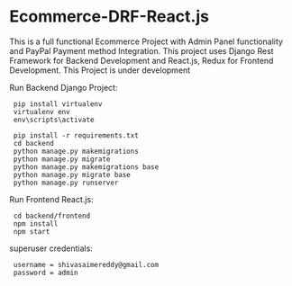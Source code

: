 # Ecommerce-DRF-React.js
This is a full functional Ecommerce Project with Admin Panel functionality and PayPal Payment method Integration. This project uses Django Rest Framework for Backend Development and React.js, Redux for Frontend Development. 
This Project is under development

Run Backend Django Project:

     pip install virtualenv
     virtualenv env
     env\scripts\activate
    
     pip install -r requirements.txt
     cd backend
     python manage.py makemigrations
     python manage.py migrate
     python manage.py makemigrations base
     python manage.py migrate base
     python manage.py runserver
    
Run Frontend React.js:
     
     cd backend/frontend
     npm install
     npm start
    
superuser credentials:

     username = shivasaimereddy@gmail.com
     password = admin
